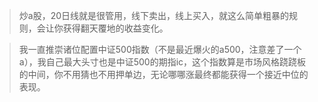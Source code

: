 >炒a股，20日线就是很管用，线下卖出，线上买入，就这么简单粗暴的规则，会让你获得翻天覆地的收益变化。

> 我一直推崇诸位配置中证500指数（不是最近爆火的a500，注意差了一个a），我自己最大头寸也是中证500的期指ic，这个指数算是市场风格跷跷板的中间，你不用猜也不用押单边，无论哪哪涨最终都能获得一个接近中位的表现。
